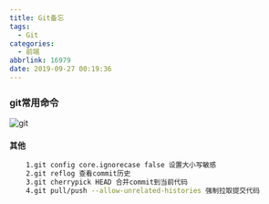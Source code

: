 ```yaml
---
title: Git备忘
tags:
  - Git
categories:
  - 前端
abbrlink: 16979
date: 2019-09-27 00:19:36
---
```


### git常用命令

![git](/images/git.jpg)

#### 其他

```bash
    1.git config core.ignorecase false 设置大小写敏感
    2.git reflog 查看commit历史
    3.git cherrypick HEAD 合并commit到当前代码
    4.git pull/push --allow-unrelated-histories 强制拉取提交代码
```